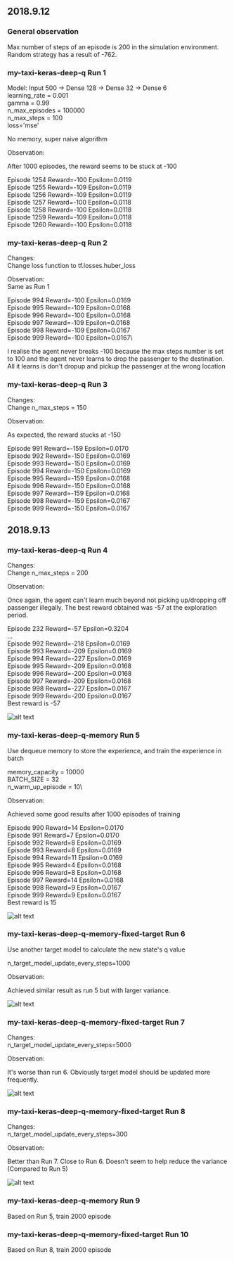 ## 2018.9.12 

### General observation

Max number of steps of an episode is 200 in the simulation environment. Random strategy has a result of -762.


### my-taxi-keras-deep-q Run 1 

Model: Input 500 -> Dense 128 -> Dense 32 -> Dense 6\
learning_rate = 0.001\
gamma = 0.99\
n_max_episodes = 100000\
n_max_steps = 100\
loss='mse'

No memory, super naive algorithm

Observation:

After 1000 episodes, the reward seems to be stuck at -100

Episode 1254 Reward=-100 Epsilon=0.0119\
Episode 1255 Reward=-109 Epsilon=0.0119\
Episode 1256 Reward=-109 Epsilon=0.0119\
Episode 1257 Reward=-100 Epsilon=0.0118\
Episode 1258 Reward=-100 Epsilon=0.0118\
Episode 1259 Reward=-109 Epsilon=0.0118\
Episode 1260 Reward=-100 Epsilon=0.0118

### my-taxi-keras-deep-q Run 2 

Changes:\
Change loss function to tf.losses.huber_loss

Observation:\
Same as Run 1

Episode 994 Reward=-100 Epsilon=0.0169\
Episode 995 Reward=-109 Epsilon=0.0168\
Episode 996 Reward=-100 Epsilon=0.0168\
Episode 997 Reward=-109 Epsilon=0.0168\
Episode 998 Reward=-109 Epsilon=0.0167\
Episode 999 Reward=-100 Epsilon=0.0167\

I realise the agent never breaks -100 because the max steps number is set to 100 and the agent never learns to drop the passenger to the destination. All it learns is don't dropup and pickup the passenger at the wrong location

### my-taxi-keras-deep-q Run 3

Changes:\
Change n_max_steps = 150

Observation:

As expected, the reward stucks at -150

Episode 991 Reward=-159 Epsilon=0.0170\
Episode 992 Reward=-150 Epsilon=0.0169\
Episode 993 Reward=-150 Epsilon=0.0169\
Episode 994 Reward=-150 Epsilon=0.0169\
Episode 995 Reward=-159 Epsilon=0.0168\
Episode 996 Reward=-150 Epsilon=0.0168\
Episode 997 Reward=-159 Epsilon=0.0168\
Episode 998 Reward=-159 Epsilon=0.0167\
Episode 999 Reward=-150 Epsilon=0.0167

## 2018.9.13 

### my-taxi-keras-deep-q Run 4

Changes:\
Change n_max_steps = 200

Observation:

Once again, the agent can't learn much beyond not picking up/dropping off passenger illegally. The best reward obtained was -57 at the exploration period. 

Episode 232 Reward=-57 Epsilon=0.3204\
...\
Episode 992 Reward=-218 Epsilon=0.0169\
Episode 993 Reward=-209 Epsilon=0.0169\
Episode 994 Reward=-227 Epsilon=0.0169\
Episode 995 Reward=-209 Epsilon=0.0168\
Episode 996 Reward=-200 Epsilon=0.0168\
Episode 997 Reward=-209 Epsilon=0.0168\
Episode 998 Reward=-227 Epsilon=0.0167\
Episode 999 Reward=-200 Epsilon=0.0167\
Best reward is -57


![alt text](https://github.com/sunmingtao/sample-code/blob/master/python/machine-learning/taxi/taxi-4.png)

### my-taxi-keras-deep-q-memory Run 5

Use dequeue memory to store the experience, and train the experience in batch

memory_capacity = 10000\
BATCH_SIZE = 32\
n_warm_up_episode = 10\

Observation:

Achieved some good results after 1000 episodes of training

Episode 990 Reward=14 Epsilon=0.0170\
Episode 991 Reward=7 Epsilon=0.0170\
Episode 992 Reward=8 Epsilon=0.0169\
Episode 993 Reward=8 Epsilon=0.0169\
Episode 994 Reward=11 Epsilon=0.0169\
Episode 995 Reward=4 Epsilon=0.0168\
Episode 996 Reward=8 Epsilon=0.0168\
Episode 997 Reward=14 Epsilon=0.0168\
Episode 998 Reward=9 Epsilon=0.0167\
Episode 999 Reward=9 Epsilon=0.0167\
Best reward is 15

![alt text](https://github.com/sunmingtao/sample-code/blob/master/python/machine-learning/taxi/taxi-5.png)

### my-taxi-keras-deep-q-memory-fixed-target Run 6

Use another target model to calculate the new state's q value

n_target_model_update_every_steps=1000

Observation:

Achieved similar result as run 5 but with larger variance. 

![alt text](https://github.com/sunmingtao/sample-code/blob/master/python/machine-learning/taxi/taxi-6.png)

### my-taxi-keras-deep-q-memory-fixed-target Run 7

Changes:\
n_target_model_update_every_steps=5000

Observation:

It's worse than run 6. Obviously target model should be updated more frequently. 

![alt text](https://github.com/sunmingtao/sample-code/blob/master/python/machine-learning/taxi/taxi-7.png)


### my-taxi-keras-deep-q-memory-fixed-target Run 8

Changes:\
n_target_model_update_every_steps=300

Observation:

Better than Run 7. Close to Run 6. Doesn't seem to help reduce the variance (Compared to Run 5)

![alt text](https://github.com/sunmingtao/sample-code/blob/master/python/machine-learning/taxi/taxi-8.png)

### my-taxi-keras-deep-q-memory Run 9

Based on Run 5, train 2000 episode

### my-taxi-keras-deep-q-memory-fixed-target Run 10

Based on Run 8, train 2000 episode
